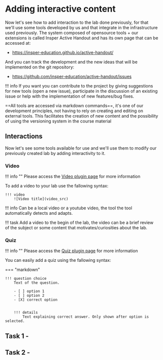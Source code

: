 # Adding interactive content

Now let's see how to add interaction to the lab done previously, for that we'll use some tools developed by us and that integrate in the infrastructure used previously. The system composed of opensource tools + our extensions is called Insper Active Handout and has its own page that can be accessed at:

- https://insper-education.github.io/active-handout/

And you can track the development and the new ideas that will be implemented on the git repository:

- https://github.com/insper-education/active-handout/issues

!!! info
    If you want you can contribute to the project by giving suggestions for new tools (open a new issue), participate in the discussion of an existing issue or help with the implementation of new features/bug fixes.

==All tools are accessed via markdown commands==, it's one of our development principles, not having to rely on creating and editing on external tools. This facilitates the creation of new content and the possibility of using the versioning system in the course material

## Interactions

Now let's see some tools available for use and we'll use them to modify our previously created lab by adding interactivity to it.

### Video

!!! info ""
    Please access the [Video plugin page](https://insper-education.github.io/active-handout/reference/quiz/) for more information 

To add a video to your lab use the fallowing syntax:

```
!!! video
    ![Video title](video_src)
```

!!! info
    Can be a local video or a youtube video, the tool the tool automatically detects and adapts.
 
!!! task
    Add a video to the begin of the lab, the video can be a brief review of the subject or some content that motivates/curiosities about the lab.
 
### Quiz

!!! info ""
    Please access the [Quiz plugin page](https://insper-education.github.io/active-handout/reference/quiz/) for more information 

You can easily add a quiz using the fallowing syntax:

=== "markdown"
```
!!! question choice
    Text of the question. 

    - [ ] option 1
    - [ ] option 2
    - [X] correct option


    !!! details
        Text explaining correct answer. Only shown after option is selected.
```
    
## Task 1 - 

## Task 2 - 
